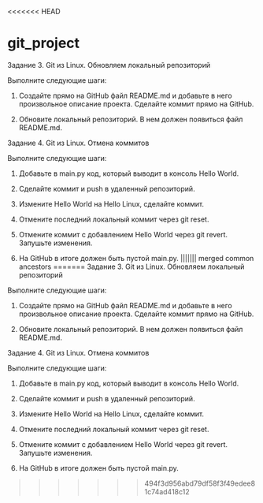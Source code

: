 <<<<<<< HEAD
# git_project

Задание 3. Git из Linux. Обновляем локальный репозиторий

Выполните следующие шаги:

1. Создайте прямо на GitHub файл README.md и добавьте в него произвольное описание проекта.
Сделайте коммит прямо на GitHub.

2. Обновите локальный репозиторий. В нем должен появиться файл README.md.

Задание 4. Git из Linux. Отмена коммитов

Выполните следующие шаги:

1. Добавьте в main.py код, который выводит в консоль Hello World.

2. Сделайте коммит и push в удаленный репозиторий.

3. Измените Hello World на Hello Linux, сделайте коммит.

4. Отмените последний локальный коммит через git reset.

5. Отмените коммит с добавлением Hello World через git revert. Запушьте изменения.

6. На GitHub в итоге должен быть пустой main.py.
||||||| merged common ancestors
=======
Задание 3. Git из Linux. Обновляем локальный репозиторий

Выполните следующие шаги:

1. Создайте прямо на GitHub файл README.md и добавьте в него произвольное
описание проекта. Сделайте коммит прямо на GitHub.

2. Обновите локальный репозиторий. В нем должен появиться файл README.md.



Задание 4. Git из Linux. Отмена коммитов

Выполните следующие шаги:

1. Добавьте в main.py код, который выводит в консоль Hello World.

2. Сделайте коммит и push в удаленный репозиторий.

3. Измените Hello World на Hello Linux, сделайте коммит.

4. Отмените последний локальный коммит через git reset.

5. Отмените коммит с добавлением Hello World через git revert. Запушьте изменения.

6. На GitHub в итоге должен быть пустой main.py.
>>>>>>> 494f3d956abd79df58f3f49edee81c74ad418c12
